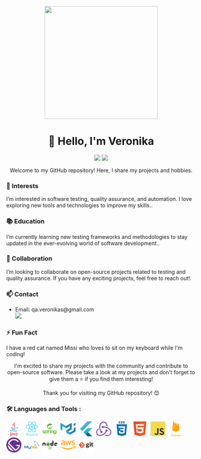 <!-- Heading -->
<div align="center">
  <img src="https://media.giphy.com/media/3oKIPnAiaMCws8nOsE/giphy.gif?cid=790b7611bay9md4mqim52pha978gldakln68u5rwrwyzxm87&ep=v1_gifs_search&rid=giphy.gif&ct=g" width="300" height="300"/>
</div>
<h1 align="center">👋 Hello, I'm Veronika </h1>

<!-- Status Badges -->
<p align="center">
  <a href="mailto:qa.veronikas@gmail.com"><img src="https://img.shields.io/badge/Email-EMAIL-purple"></a>
  <a href="https://www.linkedin.com/in/veronika-sukhonosova-1a3724284"><img src="https://img.shields.io/badge/LinkedIn-Veronika-violet"></a>
</p>

<!-- Brief Description -->
<p align="center">Welcome to my GitHub repository! Here, I share my projects and hobbies.</p>

<!-- Interests Section -->
<h3>🎯 Interests</h3>
<p>I’m interested in software testing, quality assurance, and automation. I love exploring new tools and technologies to improve my skills..</p>

<!-- Education Section -->
<h3>📚 Education</h3>
<p>I’m currently learning new testing frameworks and methodologies to stay updated in the ever-evolving world of software development..</p>

<!-- Collaboration Section -->
<h3>🤝 Collaboration</h3>
<p>I’m looking to collaborate on open-source projects related to testing and quality assurance. If you have any exciting projects, feel free to reach out!.</p>

<!-- Contact Section -->
<h3>📫 Contact</h3>
<ul>
  <li>Email: qa.veronikas@gmail.com</li>
  <a href="mailto:qa.veronikas@gmail.com"><img src="https://img.shields.io/badge/Email-EMAIL-purple"></a>
  
</ul>

<!-- Fun Fact Section -->
<h3>⚡ Fun Fact</h3>
<p>I have a red cat named Missi who loves to sit on my keyboard while I'm coding!</p>

<!-- Closing Statement -->
<p align="center">I'm excited to share my projects with the community and contribute to open-source software. Please take a look at my projects and don't forget to give them a ⭐️ if you find them interesting!</p>

<p align="center">Thank you for visiting my GitHub repository! 😊</p>

### :hammer_and_wrench: Languages and Tools :
<div>
  <img src="https://github.com/devicons/devicon/blob/master/icons/java/java-original-wordmark.svg" title="Java" alt="Java" width="40" height="40"/>&nbsp;
  <img src="https://github.com/devicons/devicon/blob/master/icons/react/react-original-wordmark.svg" title="React" alt="React" width="40" height="40"/>&nbsp;
  <img src="https://github.com/devicons/devicon/blob/master/icons/spring/spring-original-wordmark.svg" title="Spring" alt="Spring" width="40" height="40"/>&nbsp;
  <img src="https://github.com/devicons/devicon/blob/master/icons/materialui/materialui-original.svg" title="Material UI" alt="Material UI" width="40" height="40"/>&nbsp;
  <img src="https://github.com/devicons/devicon/blob/master/icons/flutter/flutter-original.svg" title="Flutter" alt="Flutter" width="40" height="40"/>&nbsp;
  <img src="https://github.com/devicons/devicon/blob/master/icons/redux/redux-original.svg" title="Redux" alt="Redux " width="40" height="40"/>&nbsp;
  <img src="https://github.com/devicons/devicon/blob/master/icons/css3/css3-plain-wordmark.svg"  title="CSS3" alt="CSS" width="40" height="40"/>&nbsp;
  <img src="https://github.com/devicons/devicon/blob/master/icons/html5/html5-original.svg" title="HTML5" alt="HTML" width="40" height="40"/>&nbsp;
  <img src="https://github.com/devicons/devicon/blob/master/icons/javascript/javascript-original.svg" title="JavaScript" alt="JavaScript" width="40" height="40"/>&nbsp;
  <img src="https://github.com/devicons/devicon/blob/master/icons/firebase/firebase-plain-wordmark.svg" title="Firebase" alt="Firebase" width="40" height="40"/>&nbsp;
  <img src="https://github.com/devicons/devicon/blob/master/icons/gatsby/gatsby-original.svg" title="Gatsby"  alt="Gatsby" width="40" height="40"/>&nbsp;
  <img src="https://github.com/devicons/devicon/blob/master/icons/mysql/mysql-original-wordmark.svg" title="MySQL"  alt="MySQL" width="40" height="40"/>&nbsp;
  <img src="https://github.com/devicons/devicon/blob/master/icons/nodejs/nodejs-original-wordmark.svg" title="NodeJS" alt="NodeJS" width="40" height="40"/>&nbsp;
  <img src="https://github.com/devicons/devicon/blob/master/icons/amazonwebservices/amazonwebservices-plain-wordmark.svg" title="AWS" alt="AWS" width="40" height="40"/>&nbsp;
  <img src="https://github.com/devicons/devicon/blob/master/icons/git/git-original-wordmark.svg" title="Git" **alt="Git" width="40" height="40"/>
</div>
